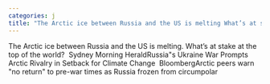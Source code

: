 ```yaml
---
categories: j
title: "The Arctic ice between Russia and the US is melting What’s at stake at the top of the world  Sydney Morning Herald"
---
```

The Arctic ice between Russia and the US is melting. What’s at stake at the top of the world?&nbsp;&nbsp;Sydney Morning HeraldRussia"s Ukraine War Prompts Arctic Rivalry in Setback for Climate Change&nbsp;&nbsp;BloombergArctic peers warn "no return" to pre-war times as Russia frozen from circumpolar